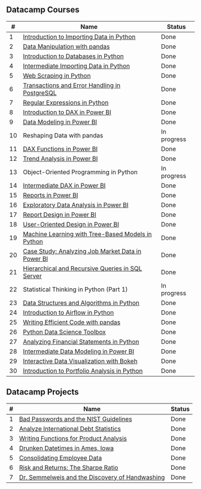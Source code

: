 ## Datacamp Courses ##

| # | Name | Status |
| -- | -- | -- |
| 1 | [Introduction to Importing Data in Python](https://github.com/Viktor-T-2001/DataCamp/tree/master/Introduction%20to%20Importing%20Data%20in%20Python) | Done |
| 2 | [Data Manipulation with pandas](https://github.com/Viktor-T-2001/DataCamp/tree/master/Data%20Manipulation%20with%20pandas) | Done |
| 3 | [Introduction to Databases in Python](https://github.com/Viktor-T-2001/DataCamp/tree/master/Introduction%20to%20Databases%20in%20Python) | Done |
| 4 | [Intermediate Importing Data in Python](https://github.com/Viktor-T-2001/DataCamp/tree/master/Intermediate%20Importing%20Data%20in%20Python) | Done |
| 5 | [Web Scraping in Python](https://github.com/Viktor-T-2001/DataCamp/tree/master/Web%20Scraping%20in%20Python) | Done |
| 6 | [Transactions and Error Handling in PostgreSQL](https://github.com/Viktor-T-2001/DataCamp/tree/master/Transactions%20and%20Error%20Handling%20in%20PostgreSQL) | Done |
| 7 | [Regular Expressions in Python](https://github.com/Viktor-T-2001/DataCamp/tree/master/Regular%20Expressions%20in%20Python) | Done |
| 8 | [Introduction to DAX in Power BI](https://github.com/Viktor-T-2001/DataCamp/tree/master/Introduction%20to%20DAX%20in%20Power%20BI) | Done |
| 9 | [Data Modeling in Power BI](https://github.com/Viktor-T-2001/DataCamp/tree/master/Data%20Modeling%20in%20Power%20BI) | Done |
| 10 | Reshaping Data with pandas | In progress |
| 11 | [DAX Functions in Power BI](https://github.com/Viktor-T-2001/DataCamp/tree/master/DAX%20Functions%20in%20Power%20BI) | Done |
| 12 | [Trend Analysis in Power BI](https://github.com/Viktor-T-2001/DataCamp/tree/master/Trend%20Analysis%20in%20Power%20BI) | Done |
| 13 | Object-Oriented Programming in Python | In progress |
| 14 | [Intermediate DAX in Power BI](https://github.com/Viktor-T-2001/DataCamp/tree/master/Intermediate%20DAX%20in%20Power%20BI) | Done |
| 15 | [Reports in Power BI](https://github.com/Viktor-T-2001/DataCamp/tree/master/Reports%20in%20Power%20BI) | Done |
| 16 | [Exploratory Data Analysis in Power BI](https://github.com/Viktor-T-2001/DataCamp/tree/master/Exploratory%20Data%20Analysis%20in%20Power%20BI) | Done |
| 17 | [Report Design in Power BI](https://github.com/Viktor-T-2001/DataCamp/tree/master/Report%20Design%20in%20Power%20BI) | Done |
| 18 | [User-Oriented Design in Power BI](https://github.com/Viktor-T-2001/DataCamp/tree/master/User-Oriented%20Design%20in%20Power%20BI) | Done |
| 19 | [Machine Learning with Tree-Based Models in Python](https://github.com/Viktor-T-2001/DataCamp/tree/master/Machine%20Learning%20with%20Tree-Based%20Models%20in%20Python) | Done |
| 20 | [Case Study: Analyzing Job Market Data in Power BI](https://github.com/Viktor-T-2001/DataCamp/tree/master/Case%20Study:%20Analyzing%20Job%20Market%20Data%20in%20Power%20BI) | Done |
| 21 | [Hierarchical and Recursive Queries in SQL Server](https://github.com/Viktor-T-2001/DataCamp/tree/master/Hierarchical%20and%20Recursive%20Queries%20in%20SQL%20Server) | Done |
| 22 | Statistical Thinking in Python (Part 1) | In progress |
| 23 | [Data Structures and Algorithms in Python](https://github.com/viktor-taraba/DataCamp/tree/master/Data%20Structures%20and%20Algorithms%20in%20Python) | Done |
| 24 | [Introduction to Airflow in Python](https://github.com/viktor-taraba/DataCamp/tree/master/Introduction%20to%20Airflow%20in%20Python) | Done |
| 25 | [Writing Efficient Code with pandas](https://github.com/viktor-taraba/DataCamp/tree/master/Writing%20Efficient%20Code%20with%20pandas) | Done |
| 26 | [Python Data Science Toolbox](https://github.com/viktor-taraba/DataCamp/tree/master/Python%20Data%20Science%20Toolbox) | Done |
| 27 | [Analyzing Financial Statements in Python](https://github.com/viktor-taraba/DataCamp/tree/master/Analyzing%20Financial%20Statements%20in%20Python) | Done |
| 28 | [Intermediate Data Modeling in Power BI](https://github.com/viktor-taraba/DataCamp/tree/master/Intermediate%20Data%20Modeling%20in%20Power%20BI) | Done |
| 29 | [Interactive Data Visualization with Bokeh](https://github.com/viktor-taraba/DataCamp/tree/master/Interactive%20Data%20Visualization%20with%20Bokeh) | Done |
| 30 | [Introduction to Portfolio Analysis in Python](https://app.datacamp.com/learn/courses/introduction-to-portfolio-analysis-in-python) | Done |

## Datacamp Projects ##

| # | Name | Status |
| -- | -- | -- |
| 1 | [Bad Passwords and the NIST Guidelines](https://github.com/Viktor-T-2001/DataCamp/tree/master/Bad%20Passwords%20and%20the%20NIST%20Guidelines) | Done |
| 2 | [Analyze International Debt Statistics](https://github.com/Viktor-T-2001/DataCamp/tree/master/Analyze%20International%20Debt%20Statistics) | Done |
| 3 | [Writing Functions for Product Analysis](https://github.com/Viktor-T-2001/DataCamp/tree/master/Writing%20Functions%20for%20Product%20Analysis) | Done |
| 4 | [Drunken Datetimes in Ames, Iowa](https://github.com/Viktor-T-2001/DataCamp/tree/master/Drunken%20Datetimes%20in%20Ames%2C%20Iowa) | Done |
| 5 | [Consolidating Employee Data](https://github.com/viktor-taraba/DataCamp/tree/master/Consolidating%20Employee%20Data) | Done |
| 6 | [Risk and Returns: The Sharpe Ratio](https://github.com/viktor-taraba/DataCamp/tree/master/Risk%20and%20Returns%3A%20The%20Sharpe%20Ratio) | Done |
| 7 | [Dr. Semmelweis and the Discovery of Handwashing](https://github.com/viktor-taraba/DataCamp/blob/master/Dr.%20Semmelweis%20and%20the%20Discovery%20of%20Handwashing/README.md) | Done |
